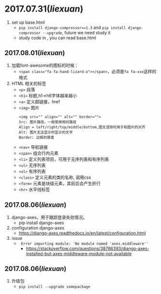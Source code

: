 2017.07.31(**_liexuan_**)
=========================
1. set up  base.html
    * `pip install django-compressor==1.3` and `pip install django-compressor --upgrade`, future we need study it
    * study code in <head>, you can read base.html

2017.08.01(**_liexuan_**)
-------------------------
1. 加载font-awesome的图标的时候：
    * ` <span class="fa fa-hand-lizard-o"></span> `，必须是`fa fa-xxx`这样的格式
2. HTML 相关的标签
    * `<p>` 段落
    * `<h1>` 标题,h1->h6字体越来越小
    * `<a>` 定义超链接，href
    * `<img>` 图片
         ```
         <img src="" align="" alt="" border="">
         Src: 图片路径，一般使用相对路径
         Align = left/right/top/middle/bottom,图文混排时用于和图片的对齐
         Alt: 图片无法显示时显示的文字
         Border: 边框的厚度
         ```
    * `<nav>` 导航链接
    * `<span>` 组合行内元素
    * `<li>` 定义列表项目，可用于无序列表和有序列表
    * `<ul>` 无序列表
    * `<ol>` 有序列表
    * `<class>` 定义元素的类的名称, 调用css
    * `<form>` 元素是块级元素，其前后会产生折行
    * `<hr>` 水平线标签

2017.08.06(**_liexuan_**)
-------------------------
1. django-axes，用于跟踪登录失败情况。
    * pip install django-axes
2. configuration django-axes
    * https://django-axes.readthedocs.io/en/latest/configuration.html
3. issue
    * ``` Error importing module: 'No module named 'axes.middleware''```
        * https://stackoverflow.com/questions/38786393/django-axes-installed-but-axes-middleware-module-not-available

2017.08.06(**_liexuan_**)
-------------------------
1. 升级包
    * `pip install --upgrade somepackage`